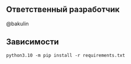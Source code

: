 ## Ответственный разработчик

@bakulin

## Зависимости

`python3.10 -m pip install -r requirements.txt`
